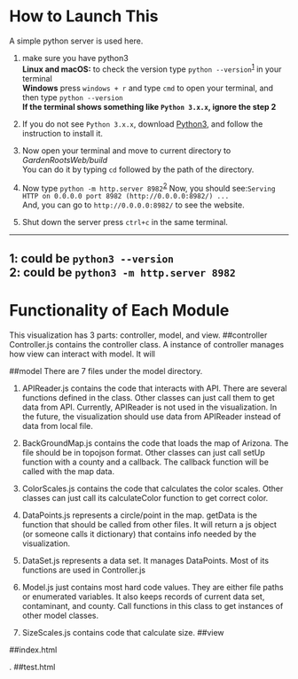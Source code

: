 # How to Launch This
A simple python server is used here.
1. make sure you have python3  
**Linux and macOS:** to check the version type `python --version`<sup>[1](#myfootnote1)</sup> in your terminal  
**Windows** press `windows + r` and type `cmd` to open your terminal, and then type `python --version`  
**If the terminal shows something like `Python 3.x.x`, ignore the step 2**  

2. If you do not see `Python 3.x.x`, download [Python3](https://www.python.org/), and follow the instruction to install it.  

3. Now open your terminal and move to current directory to *GardenRootsWeb/build*  
You can do it by typing `cd` followed by the path of the directory.  

4. Now type `python -m http.server 8982`<sup>[2](#myfootnote2)</sup>
  Now, you should see:`Serving HTTP on 0.0.0.0 port 8982 (http://0.0.0.0:8982/) ...`  
  And, you can go to `http://0.0.0.0:8982/` to see the website.

5. Shut down the server
 press `ctrl+c` in the same terminal.

------------------------------------------------------------
<a name="myfootnote1">1</a>: could be `python3 --version`  
<a name="myfootnote2">2</a>: could be `python3 -m http.server 8982`  
--------------------------------------------------------------
# Functionality of Each Module
This visualization has 3 parts: controller, model, and view.
##controller
Controller.js contains the controller class. A instance of controller manages how view can interact with 
model. It will 

##model
There are 7 files under the model directory.
1. APIReader.js contains the code that interacts with API. There are several functions defined in the class. Other classes
can just call them to get data from API. Currently, APIReader is not used in the visualization.
In the future, the visualization should use data from APIReader instead of data from local file. 

2. BackGroundMap.js contains the code that loads the map of Arizona. The file should be in topojson format. Other classes can 
just call setUp function with a county and a callback. The callback function will be called with the map data.

3. ColorScales.js contains the code that calculates the color scales. Other classes can just call its calculateColor 
function to get correct color.

4. DataPoints.js represents a circle/point in the map. getData is the function that should be called from other files. 
It will return a js object (or someone calls it dictionary) that contains info needed by the visualization. 

5. DataSet.js represents a data set. It manages DataPoints. Most of its functions are used in Controller.js

6. Model.js just contains most hard code values. They are either file paths or enumerated variables. 
It also keeps records of current data set, contaminant, and county. Call functions in this class to get instances of other model classes.

7. SizeScales.js contains code that calculate size.
##view 

##index.html 


.
##test.html